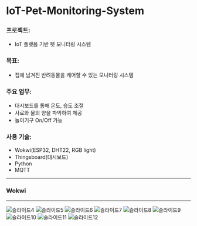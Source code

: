 # IoT-Pet-Monitoring-System
### 프로젝트:
-  IoT 플랫폼 기반 펫 모니터링 시스템

### 목표:
- 집에 남겨진 반려동물을 케어할 수 있는 모니터링 시스템   

### 주요 업무:
- 대시보드를 통해 온도, 습도 조절
- 사료와 물의 양을 파악하여 제공
- 놀이기구 On/Off 가능


### 사용 기술:
- Wokwi(ESP32, DHT22, RGB light)
- Thingsboard(대시보드)
- Python
- MQTT

<hr/>

### Wokwi


<hr/>

![슬라이드4](https://github.com/user-attachments/assets/d59eb9cb-8ed6-47c2-94a3-d2005a3d627b)
![슬라이드5](https://github.com/user-attachments/assets/3267b7f8-6da7-49c8-8b5b-2cde01ce344a)
![슬라이드6](https://github.com/user-attachments/assets/f640c98b-b74e-4170-b9ba-2c8a4d9895db)
![슬라이드7](https://github.com/user-attachments/assets/f53a5e79-8216-4faa-8394-075dc6e84e21)
![슬라이드8](https://github.com/user-attachments/assets/f9328c52-5911-4356-8e0b-fe82e89edd69)
![슬라이드9](https://github.com/user-attachments/assets/b08f1b2b-20e9-4690-b03a-a349b336f819)
![슬라이드10](https://github.com/user-attachments/assets/b5ec7cce-6f12-4652-9514-71d24bf5596f)
![슬라이드11](https://github.com/user-attachments/assets/518edb7d-3870-427e-a8be-89c897d8064b)
![슬라이드12](https://github.com/user-attachments/assets/40336450-afde-4176-bd5c-cb34bb9d2d64)
